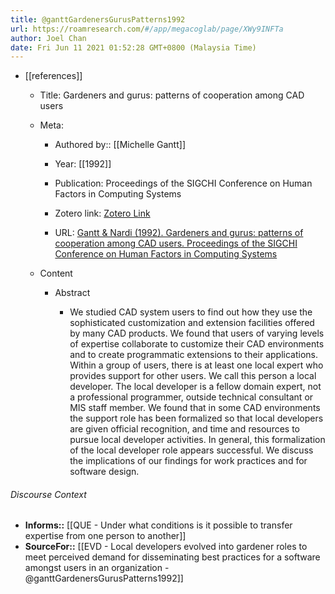 ```yaml
---
title: @ganttGardenersGurusPatterns1992
url: https://roamresearch.com/#/app/megacoglab/page/XWy9INFTa
author: Joel Chan
date: Fri Jun 11 2021 01:52:28 GMT+0800 (Malaysia Time)
---
```


- [[references]]

    - Title: Gardeners and gurus: patterns of cooperation among CAD users

    - Meta:

        - Authored by:: [[Michelle Gantt]]

        - Year: [[1992]]

        - Publication: Proceedings of the SIGCHI Conference on Human Factors in Computing Systems

        - Zotero link: [Zotero Link](zotero://select/items/7_AX9GESJB)

        - URL: [Gantt & Nardi (1992). Gardeners and gurus: patterns of cooperation among CAD users. Proceedings of the SIGCHI Conference on Human Factors in Computing Systems](https://doi.org/10.1145/142750.142767)

    - Content

        - Abstract

            - We studied CAD system users to find out how they use the sophisticated customization and extension facilities offered by many CAD products. We found that users of varying levels of expertise collaborate to customize their CAD environments and to create programmatic extensions to their applications. Within a group of users, there is at least one local expert who provides support for other users. We call this person a local developer. The local developer is a fellow domain expert, not a professional programmer, outside technical consultant or MIS staff member. We found that in some CAD environments the support role has been formalized so that local developers are given official recognition, and time and resources to pursue local developer activities. In general, this formalization of the local developer role appears successful. We discuss the implications of our findings for work practices and for software design.

###### Discourse Context

- **Informs::** [[QUE - Under what conditions is it possible to transfer expertise from one person to another]]
- **SourceFor::** [[EVD - Local developers evolved into gardener roles to meet perceived demand for disseminating best practices for a software amongst users in an organization - @ganttGardenersGurusPatterns1992]]
